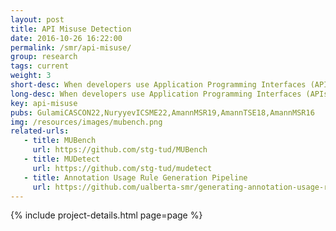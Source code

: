```yaml
---
layout: post
title: API Misuse Detection
date: 2016-10-26 16:22:00
permalink: /smr/api-misuse/
group: research
tags: current
weight: 3
short-desc: When developers use Application Programming Interfaces (APIs), they often make mistakes that can lead to bugs, system crashes, or security vulnerabilities. We refer to such mistakes as <i>misuses</i>. One example of a misuse is forgetting to call <code>close()</code> after opening a <code>FileInputStream</code> and writing to it. In this line of research, we aim to automatically mine API usage rules that can be used to detect various types of API misuses.
long-desc: When developers use Application Programming Interfaces (APIs), they often make mistakes that can lead to bugs, system crashes, or security vulnerabilities. We refer to such mistakes as <i>misuses</i>. One example of a misuse is forgetting to call <code>close()</code> after opening a <code>FileInputStream</code> and writing to it. In this line of research, we aim to automatically mine API usage rules that can be used to detect various types of API misuses. As a first step, we created MUBench, a benchmark of existing API-misuses against which we can evaluate several misuse-detectors. We then systematically compared existing Java API-misuse detectors and identified weaknesses. This allowed us to design a new API misuse detector, <a href="https://github.com/stg-tud/mudetect">MuDetect</a>, that can achieve higher recall and precision. <p>MuDetect allows us to mine API usage rules that involve method calls and preconditions. These usage rules are then used to find misuses in target projects. MuDetect uses a graph representation called an API Usage Graph (AUG) to represent different aspects of a method call such as the parameters that are required by a method, the types of those parameters, the order in which different method calls are invoked, the exceptions thrown by different method calls, objects that are returned by different method calls.</p><p>While MuDetect focuses on method calls, there are other categories of APIs misuses as well, such as misuses that involve annotations. We have built a <a href="https://github.com/ualberta-smr/generating-annotation-usage-rules">human-in-the-loop approach</a> that focuses on producing accurate Java annotation usage rules. For the ease of usability, these usage rules are packaged into a Maven plugin that can be used to catch bugs (similar to SpotBugs). Our tool is a complete pipeline that provides an easy way to mine and validate usage rules, and generate a misuse detector from confirmed rules.</p>
key: api-misuse
pubs: GulamiCASCON22,NuryyevICSME22,AmannMSR19,AmannTSE18,AmannMSR16
img: /resources/images/mubench.png
related-urls:
   - title: MUBench
     url: https://github.com/stg-tud/MUBench
   - title: MUDetect
     url: https://github.com/stg-tud/mudetect
   - title: Annotation Usage Rule Generation Pipeline
     url: https://github.com/ualberta-smr/generating-annotation-usage-rules
---
```


{% include project-details.html page=page %}
